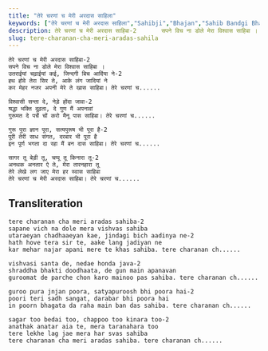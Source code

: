 ```yaml
---
title: "तेरे चरणां च मेरी अरदास साहिला"
keywords: ["तेरे चरणां च मेरी अरदास साहिला","Sahibji","Bhajan","Sahib Bandgi Bhajan","Sant Kabir Bhajan","bhajan lyrics","साहिब बंदगी भजन","भजन"]
description: तेरे चरणां च मेरी अरदास साहिबा-2       सपने विच ना डोले मेरा विश्वास साहिबा ।       उतराईयां चढ़ाईयां कई, जिन्दगी बिच आदिंया ने-2       हथ होवे तेरा
slug: tere-charanan-cha-meri-aradas-sahila
---
```


  
    तेरे चरणां च मेरी अरदास साहिबा-2  
    सपने विच ना डोले मेरा विश्वास साहिबा ।  
    उतराईयां चढ़ाईयां कई, जिन्दगी बिच आदिंया ने-2  
    हथ होवे तेरा सिर ते, आके लंग जादियां ने  
    कर मेहर नजर अपनी मेरे ते खास साहिबा। तेरे चरणां च......  
  
    विश्वासी सन्ता दे, नेड़े होंदा जावा-2  
    श्रद्धा भक्ति दूढ़ता, दे गुण मैं अपनावां  
    गुरूमत दे पर्चे चों करो मैनू पास साहिबा। तेरे चरणां च......  
  
    गुरू पुरा ज्ञान पूरा, सत्यपुरूष भी पूरा है-2  
    पूरी तेरी साध संगत, दरबार भी पूरा है  
    इन पूर्ण भगता दा रहा मैं बन दास साहिबा। तेरे चरणां च......  
  
    सागर तू बेड़ी तू, चप्पू तू किनारा तू-2  
    अनथक अनतार ऐ ते, मेरा तारनहारा तू  
    तेरे लेखे लग जाए मेरा हर स्वास साहिबा  
    तेरे चरणां च मेरी अरदास साहिबा। तेरे चरणां च......  


## Transliteration

  
    tere charanan cha meri aradas sahiba-2  
    sapane vich na dole mera vishvas sahiba  
    utaraeyan chadhaaeyan kae, jindagi bich aadinya ne-2  
    hath hove tera sir te, aake lang jadiyan ne  
    kar mehar najar apani mere te khas sahiba. tere charanan ch......  
  
    vishvasi santa de, nedae honda java-2  
    shraddha bhakti doodhaata, de gun main apanavan  
    guroomat de parche chon karo mainoo pas sahiba. tere charanan ch......  
  
    guroo pura jnjan poora, satyapuroosh bhi poora hai-2  
    poori teri sadh sangat, darabar bhi poora hai  
    in poorn bhagata da raha main ban das sahiba. tere charanan ch......  
  
    sagar too bedai too, chappoo too kinara too-2  
    anathak anatar aia te, mera taranahara too  
    tere lekhe lag jae mera har svas sahiba  
    tere charanan cha meri aradas sahiba. tere charanan ch......  

  